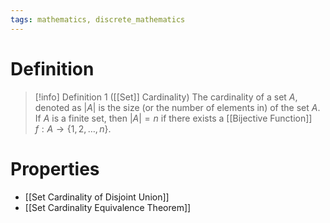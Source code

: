 ```yaml
---
tags: mathematics, discrete_mathematics
---
```


# Definition

> [!info] Definition 1 ([[Set]] Cardinality)
> The cardinality of a set $A$, denoted as $|A|$ is the size (or the number of elements in) of the set $A$.
> If $A$ is a finite set, then $|A| = n$ if there exists a [[Bijective Function]] $f: A \rightarrow \{1, 2, \dots, n\}$.

# Properties
- [[Set Cardinality of Disjoint Union]]
- [[Set Cardinality Equivalence Theorem]]